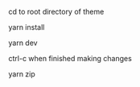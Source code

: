 cd to root directory of theme

yarn install

yarn dev

ctrl-c when finished making changes

yarn zip
